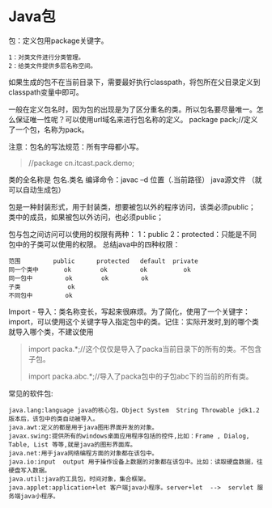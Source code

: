 # Java包
包：定义包用package关键字。 

    1：对类文件进行分类管理。 
    2：给类文件提供多层名称空间。
如果生成的包不在当前目录下，需要最好执行classpath，将包所在父目录定义到classpath变量中即可。 

一般在定义包名时，因为包的出现是为了区分重名的类。所以包名要尽量唯一。怎么保证唯一性呢？可以使用url域名来进行包名称的定义。  package pack;//定义了一个包，名称为pack。

注意：包名的写法规范：所有字母都小写。
> //package cn.itcast.pack.demo; 

类的全名称是 包名.类名      编译命令：javac –d 位置（.当前路径） java源文件 （就可以自动生成包）

包是一种封装形式，用于封装类，想要被包以外的程序访问，该类必须public； 类中的成员，如果被包以外访问，也必须public；

包与包之间访问可以使用的权限有两种：
1：public 
2：protected：只能是不同包中的子类可以使用的权限。 
总结java中的四种权限： 

    范围         public      protected   default  private  
    同一个类中       ok        ok         ok          ok 
    同一包中         ok        ok         ok 
    子类             ok  
    不同包中         ok 
Import - 导入：类名称变长，写起来很麻烦。为了简化，使用了一个关键字：import，可以使用这个关键字导入指定包中的类。记住：实际开发时,到的哪个类就导入哪个类，不建议使用

> import packa.*;//这个仅仅是导入了packa当前目录下的所有的类。不包含子包。 
> 
>import packa.abc.*;//导入了packa包中的子包abc下的当前的所有类。

常见的软件包:

    java.lang:language java的核心包，Object System  String Throwable jdk1.2版本后，该包中的类自动被导入。
    java.awt:定义的都是用于java图形界面开发的对象。
    javax.swing:提供所有的windows桌面应用程序包括的控件,比如：Frame , Dialog, Table, List 等等,就是java的图形界面库。
    java.net:用于java网络编程方面的对象都在该包中。 
    java.io:input  output 用于操作设备上数据的对象都在该包中。比如：读取硬盘数据，往硬盘写入数据。
    java.util:java的工具包，时间对象，集合框架。
    java.applet:application+let 客户端java小程序。server+let  -->  servlet 服务端java小程序。
    